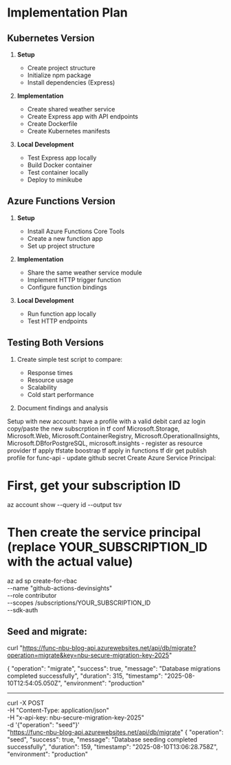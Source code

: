 # Implementation Plan

## Kubernetes Version

1. **Setup**
   - Create project structure
   - Initialize npm package
   - Install dependencies (Express)

2. **Implementation**
   - Create shared weather service
   - Create Express app with API endpoints
   - Create Dockerfile
   - Create Kubernetes manifests

3. **Local Development**
   - Test Express app locally
   - Build Docker container
   - Test container locally
   - Deploy to minikube

## Azure Functions Version

1. **Setup**
   - Install Azure Functions Core Tools
   - Create a new function app
   - Set up project structure

2. **Implementation**
   - Share the same weather service module
   - Implement HTTP trigger function
   - Configure function bindings

3. **Local Development**
   - Run function app locally
   - Test HTTP endpoints

## Testing Both Versions

1. Create simple test script to compare:
   - Response times
   - Resource usage
   - Scalability
   - Cold start performance

2. Document findings and analysis





Setup with new account:
have a profile with a valid debit card
az login
copy/paste the new subscrption in tf conf
Microsoft.Storage, Microsoft.Web, Microsoft.ContainerRegistry, Microsoft.OperationalInsights, Microsoft.DBforPostgreSQL, microsoft.insights - register as resource provider
tf apply tfstate boostrap
tf apply in functions tf dir
get publish profile for func-api - update github secret
Create Azure Service Principal:
   # First, get your subscription ID
   az account show --query id --output tsv

   # Then create the service principal (replace YOUR_SUBSCRIPTION_ID with the actual value)
   az ad sp create-for-rbac \
   --name "github-actions-devinsights" \
   --role contributor \
   --scopes /subscriptions/YOUR_SUBSCRIPTION_ID \
   --sdk-auth  



Seed and migrate:
--------
curl "https://func-nbu-blog-api.azurewebsites.net/api/db/migrate?operation=migrate&key=nbu-secure-migration-key-2025"


{
  "operation": "migrate",
  "success": true,
  "message": "Database migrations completed successfully",
  "duration": 315,
  "timestamp": "2025-08-10T12:54:05.050Z",
  "environment": "production"

--------
curl -X POST \
  -H "Content-Type: application/json" \
  -H "x-api-key: nbu-secure-migration-key-2025" \
  -d '{"operation": "seed"}' \
  "https://func-nbu-blog-api.azurewebsites.net/api/db/migrate"
{
  "operation": "seed",
  "success": true,
  "message": "Database seeding completed successfully",
  "duration": 159,
  "timestamp": "2025-08-10T13:06:28.758Z",
  "environment": "production"
